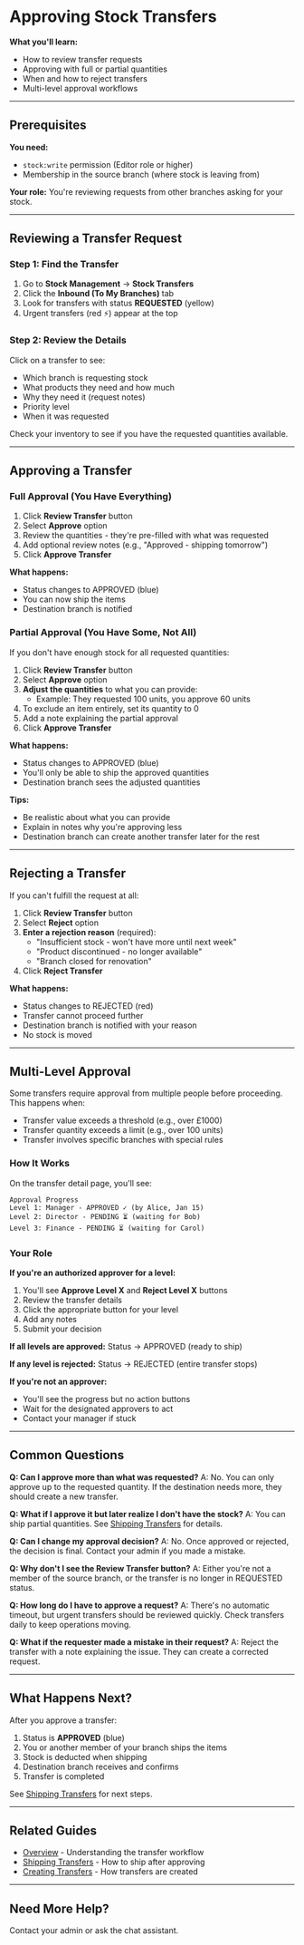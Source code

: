 # Approving Stock Transfers

**What you'll learn:**
- How to review transfer requests
- Approving with full or partial quantities
- When and how to reject transfers
- Multi-level approval workflows

---

## Prerequisites

**You need:**
- `stock:write` permission (Editor role or higher)
- Membership in the source branch (where stock is leaving from)

**Your role:** You're reviewing requests from other branches asking for your stock.

---

## Reviewing a Transfer Request

### Step 1: Find the Transfer

1. Go to **Stock Management** → **Stock Transfers**
2. Click the **Inbound (To My Branches)** tab
3. Look for transfers with status **REQUESTED** (yellow)
4. Urgent transfers (red ⚡) appear at the top

### Step 2: Review the Details

Click on a transfer to see:
- Which branch is requesting stock
- What products they need and how much
- Why they need it (request notes)
- Priority level
- When it was requested

Check your inventory to see if you have the requested quantities available.

---

## Approving a Transfer

### Full Approval (You Have Everything)

1. Click **Review Transfer** button
2. Select **Approve** option
3. Review the quantities - they're pre-filled with what was requested
4. Add optional review notes (e.g., "Approved - shipping tomorrow")
5. Click **Approve Transfer**

**What happens:**
- Status changes to APPROVED (blue)
- You can now ship the items
- Destination branch is notified

### Partial Approval (You Have Some, Not All)

If you don't have enough stock for all requested quantities:

1. Click **Review Transfer** button
2. Select **Approve** option
3. **Adjust the quantities** to what you can provide:
   - Example: They requested 100 units, you approve 60 units
4. To exclude an item entirely, set its quantity to 0
5. Add a note explaining the partial approval
6. Click **Approve Transfer**

**What happens:**
- Status changes to APPROVED (blue)
- You'll only be able to ship the approved quantities
- Destination branch sees the adjusted quantities

**Tips:**
- Be realistic about what you can provide
- Explain in notes why you're approving less
- Destination branch can create another transfer later for the rest

---

## Rejecting a Transfer

If you can't fulfill the request at all:

1. Click **Review Transfer** button
2. Select **Reject** option
3. **Enter a rejection reason** (required):
   - "Insufficient stock - won't have more until next week"
   - "Product discontinued - no longer available"
   - "Branch closed for renovation"
4. Click **Reject Transfer**

**What happens:**
- Status changes to REJECTED (red)
- Transfer cannot proceed further
- Destination branch is notified with your reason
- No stock is moved

---

## Multi-Level Approval

Some transfers require approval from multiple people before proceeding. This happens when:
- Transfer value exceeds a threshold (e.g., over £1000)
- Transfer quantity exceeds a limit (e.g., over 100 units)
- Transfer involves specific branches with special rules

### How It Works

On the transfer detail page, you'll see:

```
Approval Progress
Level 1: Manager - APPROVED ✓ (by Alice, Jan 15)
Level 2: Director - PENDING ⏳ (waiting for Bob)
Level 3: Finance - PENDING ⏳ (waiting for Carol)
```

### Your Role

**If you're an authorized approver for a level:**
1. You'll see **Approve Level X** and **Reject Level X** buttons
2. Review the transfer details
3. Click the appropriate button for your level
4. Add any notes
5. Submit your decision

**If all levels are approved:** Status → APPROVED (ready to ship)

**If any level is rejected:** Status → REJECTED (entire transfer stops)

**If you're not an approver:**
- You'll see the progress but no action buttons
- Wait for the designated approvers to act
- Contact your manager if stuck

---

## Common Questions

**Q: Can I approve more than what was requested?**
A: No. You can only approve up to the requested quantity. If the destination needs more, they should create a new transfer.

**Q: What if I approve it but later realize I don't have the stock?**
A: You can ship partial quantities. See [Shipping Transfers](shipping-transfers.md) for details.

**Q: Can I change my approval decision?**
A: No. Once approved or rejected, the decision is final. Contact your admin if you made a mistake.

**Q: Why don't I see the Review Transfer button?**
A: Either you're not a member of the source branch, or the transfer is no longer in REQUESTED status.

**Q: How long do I have to approve a request?**
A: There's no automatic timeout, but urgent transfers should be reviewed quickly. Check transfers daily to keep operations moving.

**Q: What if the requester made a mistake in their request?**
A: Reject the transfer with a note explaining the issue. They can create a corrected request.

---

## What Happens Next?

After you approve a transfer:

1. Status is **APPROVED** (blue)
2. You or another member of your branch ships the items
3. Stock is deducted when shipping
4. Destination branch receives and confirms
5. Transfer is completed

See [Shipping Transfers](shipping-transfers.md) for next steps.

---

## Related Guides

- [Overview](overview.md) - Understanding the transfer workflow
- [Shipping Transfers](shipping-transfers.md) - How to ship after approving
- [Creating Transfers](creating-transfers.md) - How transfers are created

---

## Need More Help?

Contact your admin or ask the chat assistant.